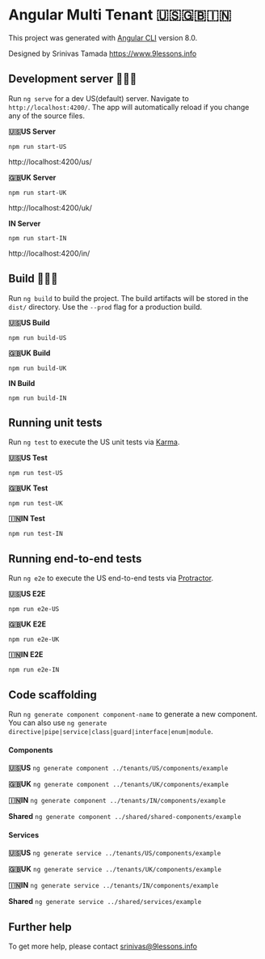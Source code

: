 # Angular Multi Tenant 🇺🇸🇬🇧🇮🇳

This project was generated with [Angular CLI](https://github.com/angular/angular-cli) version 8.0. 

Designed by Srinivas Tamada https://www.9lessons.info

## Development server 🍦🍦🍦

Run `ng serve` for a dev US(default) server. Navigate to `http://localhost:4200/`. The app will automatically reload if you change any of the source files.

**🇺🇸US Server**

`npm run start-US`

http://localhost:4200/us/

**🇬🇧UK Server**

`npm run start-UK`

http://localhost:4200/uk/

**IN Server**

`npm run start-IN`

http://localhost:4200/in/

## Build 🚀🚀🚀

Run `ng build` to build the project. The build artifacts will be stored in the `dist/` directory. Use the `--prod` flag for a production build.

**🇺🇸US Build**

`npm run build-US`

**🇬🇧UK Build**

`npm run build-UK`

**IN Build**

`npm run build-IN`

## Running unit tests

Run `ng test` to execute the US unit tests via [Karma](https://karma-runner.github.io).

**🇺🇸US Test**

`npm run test-US`

**🇬🇧UK Test**

`npm run test-UK`

**🇮🇳IN Test**

`npm run test-IN`

## Running end-to-end tests

Run `ng e2e` to execute the US end-to-end tests via [Protractor](http://www.protractortest.org/).

**🇺🇸US E2E**

`npm run e2e-US`

**🇬🇧UK E2E**

`npm run e2e-UK`

**🇮🇳IN E2E**

`npm run e2e-IN`

## Code scaffolding

Run `ng generate component component-name` to generate a new component. You can also use `ng generate directive|pipe|service|class|guard|interface|enum|module`.

#### Components

**🇺🇸US**
`ng generate component ../tenants/US/components/example`

**🇬🇧UK**
`ng generate component ../tenants/UK/components/example`

**🇮🇳IN**
`ng generate component ../tenants/IN/components/example`

**Shared**
`ng generate component ../shared/shared-components/example`

#### Services

**🇺🇸US**
`ng generate service ../tenants/US/components/example`

**🇬🇧UK**
`ng generate service ../tenants/UK/components/example`

**🇮🇳IN**
`ng generate service ../tenants/IN/components/example`

**Shared**
`ng generate service ../shared/services/example`


## Further help

To get more help, please contact srinivas@9lessons.info
